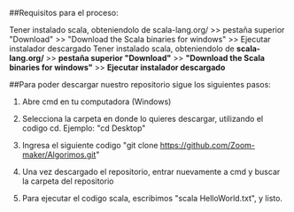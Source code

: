 ##Requisitos para el proceso: 

Tener instalado scala, obteniendolo de scala-lang.org/ >> pestaña superior "Download" >> "Download the Scala binaries for windows" >> Ejecutar instalador descargado
Tener instalado scala, obteniendolo de **scala-lang.org/** >> **pestaña superior "Download"** >> **"Download the Scala binaries for windows"** >> **Ejecutar instalador descargado**

##Para poder descargar nuestro repositorio sigue los siguientes pasos:

1. Abre cmd en tu computadora (Windows)

2. Selecciona la carpeta en donde lo quieres descargar, utilizando el codigo cd. Ejemplo: "cd Desktop" 

3. Ingresa el siguiente codigo "git clone https://github.com/Zoom-maker/Algorimos.git"

4. Una vez descargado el repositorio, entrar nuevamente a cmd y buscar la carpeta del repositorio

5. Para ejecutar el codigo scala, escribimos "scala HelloWorld.txt", y listo.